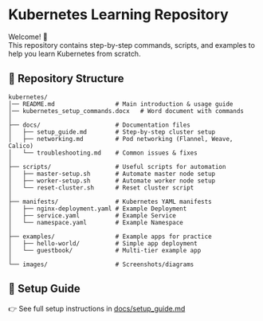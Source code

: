 # Kubernetes Learning Repository

Welcome! 🚀  
This repository contains step-by-step commands, scripts, and examples to help you learn Kubernetes from scratch.

## 📂 Repository Structure
```
kubernetes/
│── README.md                 # Main introduction & usage guide
│── kubernetes_setup_commands.docx   # Word document with commands
│
├── docs/                     # Documentation files
│   ├── setup_guide.md        # Step-by-step cluster setup
│   ├── networking.md         # Pod networking (Flannel, Weave, Calico)
│   └── troubleshooting.md    # Common issues & fixes
│
├── scripts/                  # Useful scripts for automation
│   ├── master-setup.sh       # Automate master node setup
│   ├── worker-setup.sh       # Automate worker node setup
│   └── reset-cluster.sh      # Reset cluster script
│
├── manifests/                # Kubernetes YAML manifests
│   ├── nginx-deployment.yaml # Example Deployment
│   ├── service.yaml          # Example Service
│   └── namespace.yaml        # Example Namespace
│
├── examples/                 # Example apps for practice
│   ├── hello-world/          # Simple app deployment
│   └── guestbook/            # Multi-tier example app
│
└── images/                   # Screenshots/diagrams
```

## 📘 Setup Guide
👉 See full setup instructions in [docs/setup_guide.md](docs/setup_guide.md)
